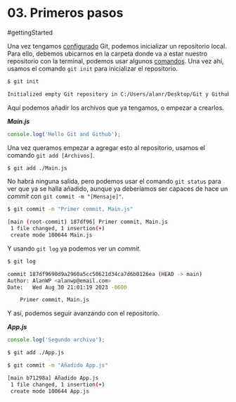# 03. Primeros pasos

#gettingStarted

Una vez tengamos [configurado](./02.%20Configuración%20de%20Git) Git, podemos inicializar un repositorio local.
Para ello, debemos ubicarnos en la carpeta donde va a estar nuestro repositorio con la terminal, podemos usar algunos [comandos](../Comandos%20de%20la%20terminal%20común.md).
Una vez ahí, usamos el comando `git init` para inicializar el repositorio.

```bash
$ git init

Initialized empty Git repository in C:/Users/alanr/Desktop/Git y Github/.git/
```

Aquí podemos añadir los archivos que ya tengamos, o empezar a crearlos.

**_Main.js_**

```javascript
console.log('Hello Git and Github');
```

Una vez queramos empezar a agregar esto al repositorio, usamos el comando `git add [Archivos]`.

```bash
$ git add ./Main.js
```

No habrá ninguna salida, pero podemos usar el comando `git status` para ver que ya se halla añadido, aunque ya deberíamos ser capaces de hace un *commit* con `git commit -m "[Mensaje]"`.

```bash
$ git commit -m "Primer commit, Main.js"

[main (root-commit) 187df96] Primer commit, Main.js
 1 file changed, 1 insertion(+)
 create mode 100644 Main.js
```

Y usando `git log`  ya podemos ver un *commit*.

```bash
$ git log

commit 187df9690d9a2960a5cc50621d34ca7d6b0126ea (HEAD -> main)
Author: AlanWP <alanwp@email.com>
Date:   Wed Aug 30 21:01:19 2023 -0600

    Primer commit, Main.js
```

Y así, podemos seguir avanzando con el repositorio.

**_App.js_**

```javascript
console.log('Segundo archivo');
```

```bash
$ git add ./App.js

$ git commit -m "Añadido App.js"

[main b71298a] Añadido App.js
 1 file changed, 1 insertion(+)
 create mode 100644 App.js
```
